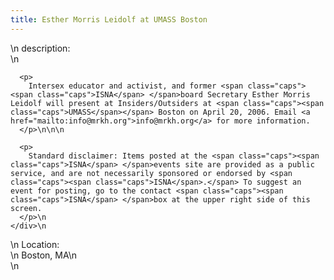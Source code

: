 ```yaml
---
title: Esther Morris Leidolf at UMASS Boston
---
```


<div class="flexinode-body flexinode-2">
  <div class="flexinode-textarea-1">
    <div class="form-item">
      \n <label>description:</label><br /> \n 
      
      <p>
        Intersex educator and activist, and former <span class="caps"><span class="caps">ISNA</span> </span>board Secretary Esther Morris Leidolf will present at Insiders/Outsiders at <span class="caps"><span class="caps">UMASS</span></span> Boston on April 20, 2006. Email <a href="mailto:info@mrkh.org">info@mrkh.org</a> for more information.
      </p>\n\n\n
      
      <p>
        Standard disclaimer: Items posted at the <span class="caps"><span class="caps">ISNA</span> </span>events site are provided as a public service, and are not necessarily sponsored or endorsed by <span class="caps"><span class="caps">ISNA</span>.</span> To suggest an event for posting, go to the contact <span class="caps"><span class="caps">ISNA</span> </span>box at the upper right side of this screen.
      </p>\n
    </div>\n
  </div>
  
  <div class="flexinode-textfield-2">
    <div class="form-item">
      \n <label>Location:</label><br /> \n Boston, MA\n
    </div>\n
  </div>
</div>